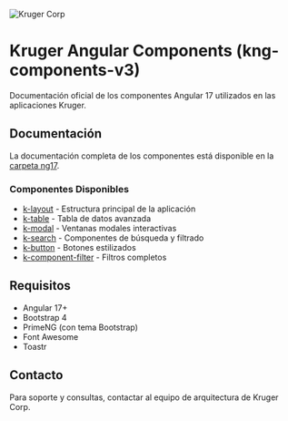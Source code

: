 ![Kruger Corp](https://img.shields.io/badge/Kruger_Corp_®-Copyright_2022-blue)

# Kruger Angular Components (kng-components-v3)

Documentación oficial de los componentes Angular 17 utilizados en las aplicaciones Kruger.

## Documentación

La documentación completa de los componentes está disponible en la [carpeta ng17](./ng17/DOCUMENTATION.md).

### Componentes Disponibles

- [k-layout](./ng17/k-layout.md) - Estructura principal de la aplicación
- [k-table](./ng17/k-table.md) - Tabla de datos avanzada
- [k-modal](./ng17/k-modal.md) - Ventanas modales interactivas
- [k-search](./ng17/k-search.md) - Componentes de búsqueda y filtrado
- [k-button](./ng17/k-button.md) - Botones estilizados
- [k-component-filter](./ng17/k-component-filter.md) - Filtros completos

## Requisitos

- Angular 17+
- Bootstrap 4
- PrimeNG (con tema Bootstrap)
- Font Awesome
- Toastr

## Contacto

Para soporte y consultas, contactar al equipo de arquitectura de Kruger Corp.